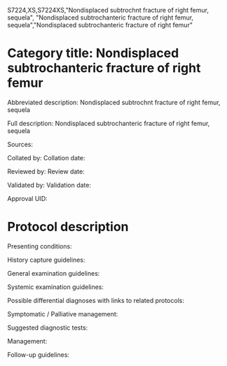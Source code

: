 S7224,XS,S7224XS,"Nondisplaced subtrochnt fracture of right femur, sequela", "Nondisplaced subtrochanteric fracture of right femur, sequela","Nondisplaced subtrochanteric fracture of right femur"
# Category title: Nondisplaced subtrochanteric fracture of right femur

Abbreviated description: Nondisplaced subtrochnt fracture of right femur, sequela

Full description: Nondisplaced subtrochanteric fracture of right femur, sequela

Sources:

Collated by:
Collation date:

Reviewed by:
Review date:

Validated by:
Validation date:

Approval UID:

# Protocol description

Presenting conditions:

History capture guidelines:

General examination guidelines:

Systemic examination guidelines:

Possible differential diagnoses with links to related protocols:

Symptomatic / Palliative management:

Suggested diagnostic tests:

Management:

Follow-up guidelines:

